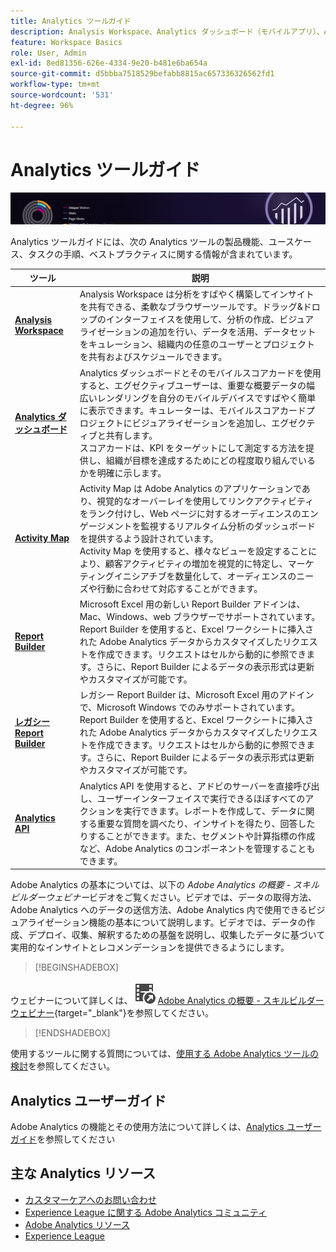 ```yaml
---
title: Analytics ツールガイド
description: Analysis Workspace、Analytics ダッシュボード（モバイルアプリ）、Activity Map、Report Builder向けの製品ドキュメントおよびセルフヘルプ。
feature: Workspace Basics
role: User, Admin
exl-id: 8ed81356-626e-4334-9e20-b481e6ba654a
source-git-commit: d5bbba7518529befabb8815ac657336326562fd1
workflow-type: tm+mt
source-wordcount: '531'
ht-degree: 96%

---
```


# Analytics ツールガイド

![バナー](../../assets/doc_banner_analyze.png)

Analytics ツールガイドには、次の Analytics ツールの製品機能、ユースケース、タスクの手順、ベストプラクティスに関する情報が含まれています。

| ツール | 説明 |
|-----------|----------------|
| **[Analysis Workspace](https://experienceleague.adobe.com/docs/analytics/analyze/analysis-workspace/home.html?lang=ja)** | Analysis Workspace は分析をすばやく構築してインサイトを共有できる、柔軟なブラウザーツールです。ドラッグ&amp;ドロップのインターフェイスを使用して、分析の作成、ビジュアライゼーションの追加を行い、データを活用、データセットをキュレーション、組織内の任意のユーザーとプロジェクトを共有およびスケジュールできます。 |
| **[Analytics ダッシュボード](https://experienceleague.adobe.com/docs/analytics/analyze/mobapp/home.html?lang=ja)** | Analytics ダッシュボードとそのモバイルスコアカードを使用すると、エグゼクティブユーザーは、重要な概要データの幅広いレンダリングを自分のモバイルデバイスですばやく簡単に表示できます。キュレーターは、モバイルスコアカードプロジェクトにビジュアライゼーションを追加し、エグゼクティブと共有します。<br>スコアカードは、KPI をターゲットにして測定する方法を提供し、組織が目標を達成するためにどの程度取り組んでいるかを明確に示します。 |
| **[Activity Map](https://experienceleague.adobe.com/docs/analytics/analyze/activity-map/activity-map.html?lang=ja)** | Activity Map は Adobe Analytics のアプリケーションであり、視覚的なオーバーレイを使用してリンクアクティビティをランク付けし、Web ページに対するオーディエンスのエンゲージメントを監視するリアルタイム分析のダッシュボードを提供するよう設計されています。<br>Activity Map を使用すると、様々なビューを設定することにより、顧客アクティビティの増加を視覚的に特定し、マーケティングイニシアチブを数量化して、オーディエンスのニーズや行動に合わせて対応することができます。 |
| **[Report Builder](https://experienceleague.adobe.com/ja/docs/analytics/analyze/report-builder/report-buider-overview)** | Microsoft Excel 用の新しい Report Builder アドインは、Mac、Windows、web ブラウザーでサポートされています。Report Builder を使用すると、Excel ワークシートに挿入された Adobe Analytics データからカスタマイズしたリクエストを作成できます。リクエストはセルから動的に参照できます。さらに、Report Builder によるデータの表示形式は更新やカスタマイズが可能です。 |
| **[レガシー Report Builder](/help/analyze/legacy-report-builder/home.md)** | レガシー Report Builder は、Microsoft Excel 用のアドインで、Microsoft Windows でのみサポートされています。Report Builder を使用すると、Excel ワークシートに挿入された Adobe Analytics データからカスタマイズしたリクエストを作成できます。リクエストはセルから動的に参照できます。さらに、Report Builder によるデータの表示形式は更新やカスタマイズが可能です。 |
| **[Analytics API](https://developer.adobe.com/analytics-apis/docs/2.0/)** | Analytics API を使用すると、アドビのサーバーを直接呼び出し、ユーザーインターフェイスで実行できるほぼすべてのアクションを実行できます。レポートを作成して、データに関する重要な質問を調べたり、インサイトを得たり、回答したりすることができます。また、セグメントや計算指標の作成など、Adobe Analytics のコンポーネントを管理することもできます。 |

Adobe Analytics の基本については、以下の *Adobe Analytics の概要 - スキルビルダーウェビナー*&#x200B;ビデオをご覧ください。ビデオでは、データの取得方法、Adobe Analytics へのデータの送信方法、Adobe Analytics 内で使用できるビジュアライゼーション機能の基本について説明します。ビデオでは、データの作成、デプロイ、収集、解釈するための基盤を説明し、収集したデータに基づいて実用的なインサイトとレコメンデーションを提供できるようにします。


>[!BEGINSHADEBOX]

ウェビナーについて詳しくは、![VideoCheckedOut](/help/assets/icons/VideoCheckedOut.svg) [Adobe Analytics の概要 - スキルビルダーウェビナー](https://video.tv.adobe.com/v/27429/?quality=12&learn=on){target="_blank"}を参照してください。

>[!ENDSHADEBOX]

使用するツールに関する質問については、[使用する Adobe Analytics ツールの検討](https://experienceleague.adobe.com/docs/analytics/analyze/admin-overview/which-analytics-tool.html?lang=ja)を参照してください。

## Analytics ユーザーガイド

Adobe Analytics の機能とその使用方法について詳しくは、[Analytics ユーザーガイド](https://experienceleague.adobe.com/docs/analytics.html?lang=ja)を参照してください

## 主な Analytics リソース

* [カスタマーケアへのお問い合わせ](https://experienceleague.adobe.com/?support-solution=Analytics#support)
* [Experience League に関する Adobe Analytics コミュニティ](https://experienceleaguecommunities.adobe.com/t5/adobe-analytics/ct-p/adobe-analytics-community?profile.language=ja)
* [Adobe Analytics リソース](https://experienceleaguecommunities.adobe.com/t5/adobe-analytics-discussions/adobe-analytics-resources/m-p/276666?profile.language=ja)
* [Experience League](https://landing.adobe.com/experience-league/)

